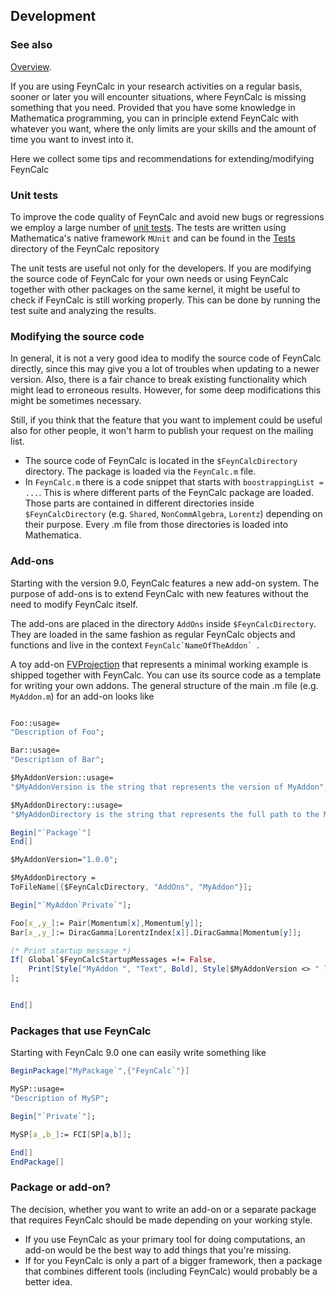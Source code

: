 ## Development

### See also

[Overview](FeynCalc.md).

If you are using FeynCalc in your research activities on a regular basis, sooner or later you will encounter situations, where FeynCalc is missing something that you need. Provided that you have some knowledge in Mathematica programming, you can in principle extend FeynCalc with whatever you want, where the only limits are your skills and the amount of time you want to invest into it.

Here we collect some tips and recommendations for extending/modifying FeynCalc

### Unit tests

To improve the code quality of FeynCalc and avoid new bugs or regressions we employ a large number of [unit tests](https://en.wikipedia.org/wiki/Unit_testing). The tests are written using Mathematica's native framework `MUnit` and can be found in the [Tests](https://github.com/FeynCalc/feyncalc/tree/master/Tests) directory of the FeynCalc repository

The unit tests are useful not only for the developers. If you are modifying the source code of FeynCalc for your own needs or using FeynCalc together with other packages on the same kernel, it might be useful to check if FeynCalc is still working properly. This can be done by running the test suite and analyzing the results.

### Modifying the source code

In general, it is not a very good idea to modify the source code of FeynCalc directly, since this may give you a lot of troubles when updating to a newer version. Also, there is a fair chance to break existing functionality which might lead to erroneous results. However, for some deep modifications this might be sometimes necessary.

Still, if you think that the feature that you want to implement could be useful also for other people, it won't harm to publish your request on the mailing list.


* The source code of FeynCalc is located in the `$FeynCalcDirectory` directory. The package is loaded via the `FeynCalc.m` file.
* In `FeynCalc.m` there is a code snippet that starts with `boostrappingList = ...`. This is where different parts of the FeynCalc package are loaded. Those parts are contained in different directories inside `$FeynCalcDirectory` (e.g. `Shared`, `NonCommAlgebra`, `Lorentz`) depending on their purpose. Every .m file from those directories is loaded into Mathematica.

### Add-ons

Starting with the version 9.0, FeynCalc features a new add-on system. The purpose of add-ons is to extend FeynCalc with new features without the need to modify FeynCalc itself.

The add-ons are placed in the directory `AddOns` inside `$FeynCalcDirectory`. They are loaded in the same fashion as regular FeynCalc objects and functions and live in the context ``FeynCalc`NameOfTheAddon` ``.

A toy add-on [FVProjection](https://github.com/FeynCalc/feyncalc/tree/master/FeynCalc/AddOns/FVProjection) that represents a minimal working example is shipped together with FeynCalc. You can use its source code as a template for writing your own addons. The general structure of the main .m file (e.g. `MyAddon.m`) for an add-on looks like

```mathematica

Foo::usage=
"Description of Foo";

Bar::usage=
"Description of Bar";

$MyAddonVersion::usage=
"$MyAddonVersion is the string that represents the version of MyAddon";

$MyAddonDirectory::usage=
"$MyAddonDirectory is the string that represents the full path to the MyAddon directory";

Begin["`Package`"]
End[]

$MyAddonVersion="1.0.0";

$MyAddonDirectory =
ToFileName[{$FeynCalcDirectory, "AddOns", "MyAddon"}];

Begin["`MyAddon`Private`"];

Foo[x_,y_]:= Pair[Momentum[x],Momentum[y]];
Bar[x_,y_]:= DiracGamma[LorentzIndex[x]].DiracGamma[Momentum[y]];

(* Print startup message *)
If[ Global`$FeynCalcStartupMessages =!= False,
	Print[Style["MyAddon ", "Text", Bold], Style[$MyAddonVersion <> " loaded.", "Text"]]
];


End[]
```

### Packages that use FeynCalc

Starting with FeynCalc 9.0 one can easily write something like

```mathematica
BeginPackage["MyPackage`",{"FeynCalc`"}]

MySP::usage=
"Description of MySP";

Begin["`Private`"];

MySP[a_,b_]:= FCI[SP[a,b]];

End[]
EndPackage[]

```

### Package or add-on?

The decision, whether you want to write an add-on or a separate package that requires FeynCalc should be made depending on your working style.

 - If you use FeynCalc as your primary tool for doing computations, an add-on would be the best way to add things that you're missing. 
 - If for you FeynCalc is only a part of a bigger framework, then a package that combines different tools (including FeynCalc) would probably be a better idea. 









